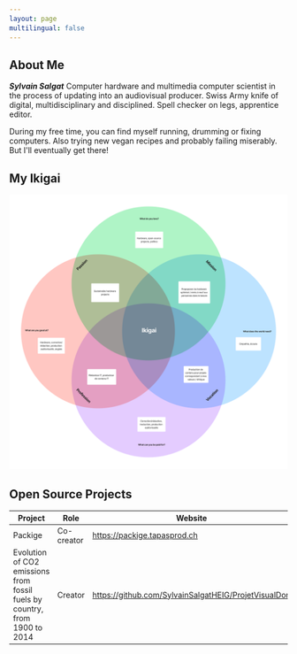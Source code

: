 ```yaml
---
layout: page
multilingual: false
---
```


## About Me
**_Sylvain Salgat_** Computer hardware and multimedia computer scientist in the process of updating into an audiovisual producer. Swiss Army knife of digital, multidisciplinary and disciplined. Spell checker on legs, apprentice editor.

During my free time, you can find myself running, drumming or fixing computers. Also trying new vegan recipes and probably failing miserably. But I'll eventually get there!

## My Ikigai
![](img/ikigai.png)

## Open Source Projects
|Project      |Role        |  Website   | GitHub     |
| ----------- |----------- |----------- |----------- |
| Packige | Co-creator    | https://packige.tapasprod.ch | https://github.com/SylvainSalgatHEIG/ProjArt-fromneibaf |
| Evolution of CO2 emissions from fossil fuels by country, from 1900 to 2014 | Creator | https://github.com/SylvainSalgatHEIG/ProjetVisualDon | https://github.com/SylvainSalgatHEIG/ProjetVisualDon |

